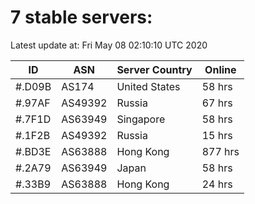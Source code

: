 # 7 stable servers:

Latest update at: Fri May 08 02:10:10 UTC 2020

| ID | ASN | Server Country | Online |
| -- | --- | -------------- | ------ |
| #.D09B | AS174 | United States | 58 hrs |
| #.97AF | AS49392 | Russia | 67 hrs |
| #.7F1D | AS63949 | Singapore | 58 hrs |
| #.1F2B | AS49392 | Russia | 15 hrs |
| #.BD3E | AS63888 | Hong Kong | 877 hrs |
| #.2A79 | AS63949 | Japan | 58 hrs |
| #.33B9 | AS63888 | Hong Kong | 24 hrs |

